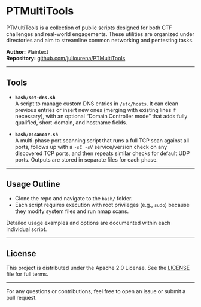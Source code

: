 # PTMultiTools

PTMultiTools is a collection of public scripts designed for both CTF challenges and real-world engagements. These utilities are organized under directories and aim to streamline common networking and pentesting tasks.

**Author:** Plaintext  
**Repository:** [github.com/juliourena/PTMultiTools](https://github.com/juliourena/PTMultiTools)

---

## Tools

- **`bash/set-dns.sh`**  
  A script to manage custom DNS entries in `/etc/hosts`. It can clean previous entries or insert new ones (merging with existing lines if necessary), with an optional “Domain Controller mode” that adds fully qualified, short-domain, and hostname fields.

- **`bash/escanear.sh`**  
  A multi-phase port scanning script that runs a full TCP scan against all ports, follows up with a `-sC -sV` service/version check on any discovered TCP ports, and then repeats similar checks for default UDP ports. Outputs are stored in separate files for each phase.

---

## Usage Outline

- Clone the repo and navigate to the `bash/` folder.
- Each script requires execution with root privileges (e.g., `sudo`) because they modify system files and run nmap scans.

Detailed usage examples and options are documented within each individual script.

---

## License

This project is distributed under the Apache 2.0 License. See the [LICENSE](LICENSE) file for full terms.

---

For any questions or contributions, feel free to open an issue or submit a pull request.
